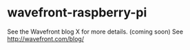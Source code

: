 # wavefront-raspberry-pi

See the Wavefront blog X for more details. (coming soon) See http://wavefront.com/blog/

